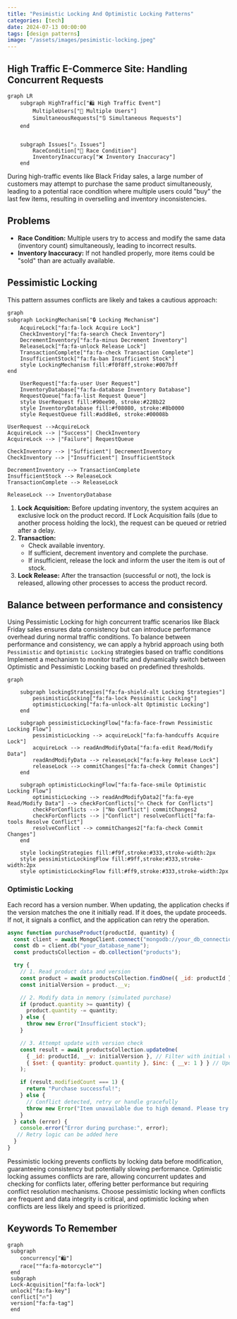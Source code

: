 ```yaml
---
title: "Pesimistic Locking And Optimistic Locking Patterns"
categories: [tech]
date: 2024-07-13 00:00:00
tags: [design patterns]
image: "/assets/images/pesimistic-locking.jpeg"
---
```



## High Traffic E-Commerce Site: Handling Concurrent Requests

```mermaid
graph LR
    subgraph HighTraffic["🛍️ High Traffic Event"]
        MultipleUsers["👥 Multiple Users"]
        SimultaneousRequests["🔃 Simultaneous Requests"]
    end


    subgraph Issues["⚠️ Issues"]
        RaceCondition["🏁 Race Condition"]
        InventoryInaccuracy["❌ Inventory Inaccuracy"]
    end
```

During high-traffic events like Black Friday sales, a large number of customers may attempt to purchase the same product simultaneously, leading to a potential race condition where multiple users could "buy" the last few items, resulting in overselling and inventory inconsistencies.

## Problems

* **Race Condition:** Multiple users try to access and modify the same data (inventory count) simultaneously, leading to incorrect results.
* **Inventory Inaccuracy:**  If not handled properly, more items could be "sold" than are actually available.

## Pessimistic Locking 

This pattern assumes conflicts are likely and takes a cautious approach:

```mermaid
graph 
subgraph LockingMechanism["🔒 Locking Mechanism"]
    AcquireLock["fa:fa-lock Acquire Lock"]
    CheckInventory["fa:fa-search Check Inventory"]
    DecrementInventory["fa:fa-minus Decrement Inventory"]
    ReleaseLock["fa:fa-unlock Release Lock"]
    TransactionComplete["fa:fa-check Transaction Complete"]
    InsufficientStock["fa:fa-ban Insufficient Stock"]
    style LockingMechanism fill:#f0f8ff,stroke:#007bff
end

    UserRequest["fa:fa-user User Request"]
    InventoryDatabase["fa:fa-database Inventory Database"]
    RequestQueue["fa:fa-list Request Queue"]
    style UserRequest fill:#90ee90, stroke:#228b22
    style InventoryDatabase fill:#f08080, stroke:#8b0000
    style RequestQueue fill:#add8e6, stroke:#00008b

UserRequest -->AcquireLock
AcquireLock --> |"Success"| CheckInventory
AcquireLock --> |"Failure"| RequestQueue

CheckInventory --> |"Sufficient"| DecrementInventory
CheckInventory --> |"Insufficient"| InsufficientStock

DecrementInventory --> TransactionComplete
InsufficientStock --> ReleaseLock
TransactionComplete --> ReleaseLock

ReleaseLock --> InventoryDatabase
```

1. **Lock Acquisition:** Before updating inventory, the system acquires an exclusive lock on the product record. If Lock Acquisition fails (due to another process holding the lock), the request can be queued or retried after a delay.
2. **Transaction:**
   * Check available inventory.
   * If sufficient, decrement inventory and complete the purchase.
   * If insufficient, release the lock and inform the user the item is out of stock.
3. **Lock Release:** After the transaction (successful or not), the lock is released, allowing other processes to access the product record.


##  Balance between performance and consistency

Using Pessimistic Locking for high concurrent traffic scenarios like Black Friday sales ensures data consistency but can introduce performance overhead during normal traffic conditions. To balance between performance and consistency, we can apply a hybrid approach using both `Pessimistic` and `Optimistic Locking` strategies based on traffic conditions
Implement a mechanism to monitor traffic and dynamically switch between Optimistic and Pessimistic Locking based on predefined thresholds.



```mermaid
graph 

    subgraph lockingStrategies["fa:fa-shield-alt Locking Strategies"]
        pessimisticLocking["fa:fa-lock Pessimistic Locking"]
        optimisticLocking["fa:fa-unlock-alt Optimistic Locking"]
    end

    subgraph pessimisticLockingFlow["fa:fa-face-frown Pessimistic Locking Flow"]
        pessimisticLocking --> acquireLock["fa:fa-handcuffs Acquire Lock"]
        acquireLock --> readAndModifyData["fa:fa-edit Read/Modify Data"]
        readAndModifyData --> releaseLock["fa:fa-key Release Lock"]
        releaseLock --> commitChanges["fa:fa-check Commit Changes"]
    end

    subgraph optimisticLockingFlow["fa:fa-face-smile Optimistic Locking Flow"]
        optimisticLocking --> readAndModifyData2["fa:fa-eye Read/Modify Data"] --> checkForConflicts["🔥 Check for Conflicts"]
        checkForConflicts --> |"No Conflict"| commitChanges2
        checkForConflicts --> |"Conflict"| resolveConflict["fa:fa-tools Resolve Conflict"]
        resolveConflict --> commitChanges2["fa:fa-check Commit Changes"]
    end

    style lockingStrategies fill:#f9f,stroke:#333,stroke-width:2px
    style pessimisticLockingFlow fill:#9ff,stroke:#333,stroke-width:2px
    style optimisticLockingFlow fill:#ff9,stroke:#333,stroke-width:2px
```

### Optimistic Locking 

Each record has a version number. When updating, the application checks if the version matches the one it initially read. If it does, the update proceeds. If not, it signals a conflict, and the application can retry the operation.

```js
async function purchaseProduct(productId, quantity) {
  const client = await MongoClient.connect("mongodb://your_db_connection_string");
  const db = client.db("your_database_name");
  const productsCollection = db.collection("products");

  try {
    // 1. Read product data and version
    const product = await productsCollection.findOne({ _id: productId });
    const initialVersion = product.__v;

    // 2. Modify data in memory (simulated purchase)
    if (product.quantity >= quantity) {
      product.quantity -= quantity;
    } else {
      throw new Error("Insufficient stock");
    }

    // 3. Attempt update with version check
    const result = await productsCollection.updateOne(
      { _id: productId, __v: initialVersion }, // Filter with initial version
      { $set: { quantity: product.quantity }, $inc: { __v: 1 } } // Update quantity and increment version
    );

    if (result.modifiedCount === 1) {
      return "Purchase successful!";
    } else {
      // Conflict detected, retry or handle gracefully
      throw new Error("Item unavailable due to high demand. Please try again.");
    }
  } catch (error) {
    console.error("Error during purchase:", error);
   // Retry logic can be added here
  } 
}

```

Pessimistic locking prevents conflicts by locking data before modification, guaranteeing consistency but potentially slowing performance. Optimistic locking assumes conflicts are rare, allowing concurrent updates and checking for conflicts later, offering better performance but requiring conflict resolution mechanisms. Choose pessimistic locking when conflicts are frequent and data integrity is critical, and optimistic locking when conflicts are less likely and speed is prioritized.


## Keywords To Remember

```mermaid
graph 
 subgraph  
    concurrency["🛍️"]
    race[""fa:fa-motorcycle""]
 end
 subgraph  
 Lock-Acquisition["fa:fa-lock"]
 unlock["fa:fa-key"]
 conflict["🔥"]
 version["fa:fa-tag"]
 end
```